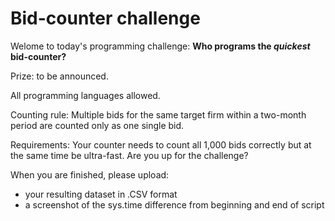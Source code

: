 # Bid-counter challenge

Welome to today's programming challenge: **Who programs the *quickest* bid-counter?**

Prize: to be announced.

All programming languages allowed.

Counting rule:
Multiple bids for the same target firm within a two-month period are counted only as one single bid.

Requirements:
Your counter needs to count all 1,000 bids correctly but at the same time be ultra-fast. Are you up for the challenge?

When you are finished, please upload:
- your resulting dataset in .CSV format
- a screenshot of the sys.time difference from beginning and end of script
